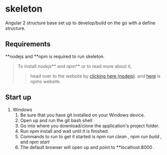 # skeleton
Angular 2 structure base set up to develop/build on the go with a define structure.

## Requirements
**nodejs and **npm is required to run skeleton.

> To install _nodejs_** and _npm_** or to read more about it,
>> head over to the website by [clicking here (nodejs)](https://nodejs.org).
>> and [here](https://www.npmjs.com/) is npms website.

## Start up
1. Windows
    1. Be sure that you have git installed on your Windows device.
    2. Open up and run the git bash shell
    3. Go into where you download/clone the application's project folder.
    4. Run npm install and wait until it is finished.
    5. Commands to run to get it started is _npm run clean_ , _npm run build_ , and _npm start_
    6. The default browser will open up and point to **localhost:8000 .